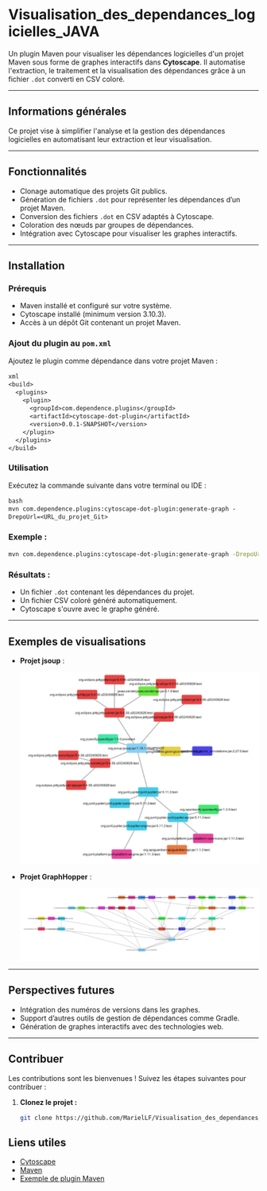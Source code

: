 # **Visualisation_des_dependances_logicielles_JAVA**

Un plugin Maven pour visualiser les dépendances logicielles d'un projet Maven sous forme de graphes interactifs dans **Cytoscape**. Il automatise l'extraction, le traitement et la visualisation des dépendances grâce à un fichier `.dot` converti en CSV coloré.

---

## **Informations générales**

Ce projet vise à simplifier l'analyse et la gestion des dépendances logicielles en automatisant leur extraction et leur visualisation.

---

## **Fonctionnalités**

- Clonage automatique des projets Git publics.
- Génération de fichiers `.dot` pour représenter les dépendances d’un projet Maven.
- Conversion des fichiers `.dot` en CSV adaptés à Cytoscape.
- Coloration des nœuds par groupes de dépendances.
- Intégration avec Cytoscape pour visualiser les graphes interactifs.

---

## **Installation**

### **Prérequis**

- Maven installé et configuré sur votre système.
- Cytoscape installé (minimum version 3.10.3).
- Accès à un dépôt Git contenant un projet Maven.

### **Ajout du plugin au `pom.xml`**

Ajoutez le plugin comme dépendance dans votre projet Maven :

```
xml
<build>
  <plugins>
    <plugin>
      <groupId>com.dependence.plugins</groupId>
      <artifactId>cytoscape-dot-plugin</artifactId>
      <version>0.0.1-SNAPSHOT</version>
    </plugin>
  </plugins>
</build>
```

### **Utilisation**

Exécutez la commande suivante dans votre terminal ou IDE :

```
bash
mvn com.dependence.plugins:cytoscape-dot-plugin:generate-graph -DrepoUrl=<URL_du_projet_Git>
```

### **Exemple :**

```bash
mvn com.dependence.plugins:cytoscape-dot-plugin:generate-graph -DrepoUrl=https://github.com/jhy/jsoup
```

### **Résultats :**

- Un fichier `.dot` contenant les dépendances du projet.
- Un fichier CSV coloré généré automatiquement.
- Cytoscape s'ouvre avec le graphe généré.

---

## **Exemples de visualisations**

- **Projet jsoup** :

  ![Graph final de Cytoscape pour le projet jsoup](images/cytoscape-jsoup-final.PNG)

- **Projet GraphHopper** :

  ![Graph avec couleurs en mode hiérarchique](images/cytoscape(graph-colors-hierarchical).PNG)

---

## **Perspectives futures**

- Intégration des numéros de versions dans les graphes.
- Support d’autres outils de gestion de dépendances comme Gradle.
- Génération de graphes interactifs avec des technologies web.

---

## **Contribuer**

Les contributions sont les bienvenues ! Suivez les étapes suivantes pour contribuer :

1. **Clonez le projet :**

   ```bash
   git clone https://github.com/MarielLF/Visualisation_des_dependances_logicielles_JAVA.git
   ```
## **Liens utiles**

- [Cytoscape](https://cytoscape.org/)
- [Maven](https://maven.apache.org/)
- [Exemple de plugin Maven](https://www.baeldung.com/maven-plugin)

